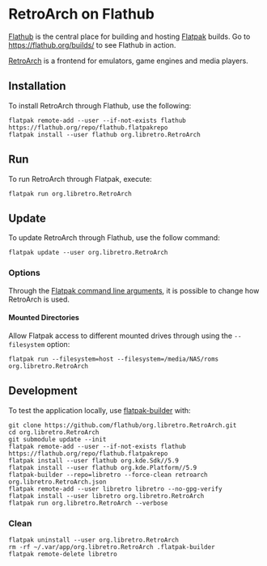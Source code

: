 # RetroArch on Flathub

[Flathub](https://flathub.org/) is the central place for building and hosting [Flatpak](http://flatpak.org/) builds.
Go to https://flathub.org/builds/ to see Flathub in action.

[RetroArch](http://retroarch.com) is a frontend for emulators, game engines and media players.

## Installation

To install RetroArch through Flathub, use the following:
```
flatpak remote-add --user --if-not-exists flathub https://flathub.org/repo/flathub.flatpakrepo
flatpak install --user flathub org.libretro.RetroArch
```

## Run

To run RetroArch through Flatpak, execute:
```
flatpak run org.libretro.RetroArch
```

## Update

To update RetroArch through Flathub, use the follow command:
```
flatpak update --user org.libretro.RetroArch
```

### Options

Through the [Flatpak command line arguments](http://flatpak.org/flatpak/flatpak-docs.html), it is possible to change how RetroArch is used.

#### Mounted Directories

Allow Flatpak access to different mounted drives through using the `--filesystem` option:
```
flatpak run --filesystem=host --filesystem=/media/NAS/roms org.libretro.RetroArch
```

## Development

To test the application locally, use [flatpak-builder](http://docs.flatpak.org/en/latest/flatpak-builder.html) with:
```
git clone https://github.com/flathub/org.libretro.RetroArch.git
cd org.libretro.RetroArch
git submodule update --init
flatpak remote-add --user --if-not-exists flathub https://flathub.org/repo/flathub.flatpakrepo
flatpak install --user flathub org.kde.Sdk//5.9
flatpak install --user flathub org.kde.Platform//5.9
flatpak-builder --repo=libretro --force-clean retroarch org.libretro.RetroArch.json
flatpak remote-add --user libretro libretro --no-gpg-verify
flatpak install --user libretro org.libretro.RetroArch
flatpak run org.libretro.RetroArch --verbose
```

### Clean

```
flatpak uninstall --user org.libretro.RetroArch
rm -rf ~/.var/app/org.libretro.RetroArch .flatpak-builder
flatpak remote-delete libretro
```
